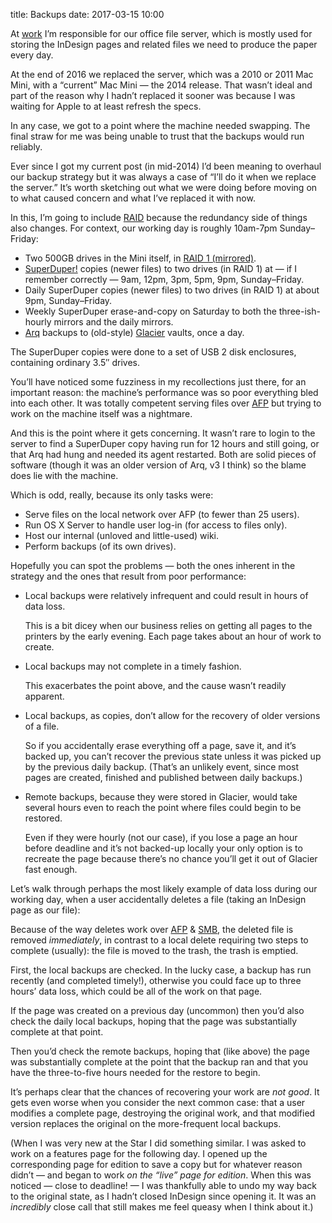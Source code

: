 title: Backups
date: 2017-03-15 10:00

At [work][] I’m responsible for our office file server, which is mostly used for storing the InDesign pages and related files we need to produce the paper every day.

[work]: https://www.morningstaronline.co.uk

At the end of 2016 we replaced the server, which was a 2010 or 2011 Mac Mini, with a “current” Mac Mini — the 2014 release. That wasn’t ideal and part of the reason why I hadn’t replaced it sooner was because I was waiting for Apple to at least refresh the specs.

In any case, we got to a point where the machine needed swapping. The final straw for me was being unable to trust that the backups would run reliably.

Ever since I got my current post (in mid-2014) I’d been meaning to overhaul our backup strategy but it was always a case of “I’ll do it when we replace the server.” It’s worth sketching out what we were doing before moving on to what caused concern and what I’ve replaced it with now.

In this, I’m going to include [RAID][] because the redundancy side of things also changes. For context, our working day is roughly 10am-7pm Sunday–Friday:

* Two 500GB drives in the Mini itself, in [RAID 1 (mirrored)][r1].
* [SuperDuper!][sd] copies (newer files) to two drives (in RAID 1) at — if I remember correctly — 9am, 12pm, 3pm, 5pm, 9pm, Sunday–Friday.
* Daily SuperDuper copies (newer files) to two drives (in RAID 1) at about 9pm, Sunday–Friday.
* Weekly SuperDuper erase-and-copy on Saturday to both the three-ish-hourly mirrors and the daily mirrors.
* [Arq][] backups to (old-style) [Glacier][] vaults, once a day.

The SuperDuper copies were done to a set of USB 2 disk enclosures, containing ordinary 3.5″ drives.

[RAID]: https://en.wikipedia.org/wiki/RAID
[r1]: https://en.wikipedia.org/wiki/Standard_RAID_levels#RAID_1
[sd]: http://www.shirt-pocket.com
[Arq]: https://www.arqbackup.com
[Glacier]: https://aws.amazon.com/glacier/

You’ll have noticed some fuzziness in my recollections just there, for an important reason: the machine’s performance was so poor everything bled into each other. It was totally competent serving files over [AFP][] but trying to work on the machine itself was a nightmare.

[AFP]: https://en.wikipedia.org/wiki/Apple_Filing_Protocol

And this is the point where it gets concerning. It wasn’t rare to login to the server to find a SuperDuper copy having run for 12 hours and still going, or that Arq had hung and needed its agent restarted. Both are solid pieces of software (though it was an older version of Arq, v3 I think) so the blame does lie with the machine.

Which is odd, really, because its only tasks were:

* Serve files on the local network over AFP (to fewer than 25 users).
* Run OS X Server to handle user log-in (for access to files only).
* Host our internal (unloved and little-used) wiki.
* Perform backups (of its own drives).

Hopefully you can spot the problems — both the ones inherent in the strategy and the ones that result from poor performance:

*   Local backups were relatively infrequent and could result in hours of data loss.

    This is a bit dicey when our business relies on getting all pages to the printers by the early evening. Each page takes about an hour of work to create.

*   Local backups may not complete in a timely fashion.

    This exacerbates the point above, and the cause wasn’t readily apparent.

*   Local backups, as copies, don’t allow for the recovery of older versions of a file.

    So if you accidentally erase everything off a page, save it, and it’s backed up, you can’t recover the previous state unless it was picked up by the previous daily backup. (That’s an unlikely event, since most pages are created, finished and published between daily backups.) 

*   Remote backups, because they were stored in Glacier, would take several hours even to reach the point where files could begin to be restored.

    Even if they were hourly (not our case), if you lose a page an hour before deadline and it’s not backed-up locally your only option is to recreate the page because there’s no chance you’ll get it out of Glacier fast enough.

Let’s walk through perhaps the most likely example of data loss during our working day, when a user accidentally deletes a file (taking an InDesign page as our file):

Because of the way deletes work over [AFP][] & [SMB][], the deleted file is removed *immediately*, in contrast to a local delete requiring two steps to complete (usually): the file is moved to the trash, the trash is emptied.

[SMB]: https://en.wikipedia.org/wiki/Server_Message_Block

First, the local backups are checked. In the lucky case, a backup has run recently (and completed timely!), otherwise you could face up to three hours’ data loss, which could be all of the work on that page.

If the page was created on a previous day (uncommon) then you’d also check the daily local backups, hoping that the page was substantially complete at that point.

Then you’d check the remote backups, hoping that (like above) the page was substantially complete at the point that the backup ran and that you have the three-to-five hours needed for the restore to begin.

It’s perhaps clear that the chances of recovering your work are *not good*. It gets even worse when you consider the next common case: that a user modifies a complete page, destroying the original work, and that modified version replaces the original on the more-frequent local backups.

(When I was very new at the Star I did something similar. I was asked to work on a features page for the following day. I opened up the corresponding page for edition to save a copy but for whatever reason didn’t — and began to work *on the “live” page for edition*. When this was noticed — close to deadline! — I was thankfully able to undo my way back to the original state, as I hadn’t closed InDesign since opening it. It was an *incredibly* close call that still makes me feel queasy when I think about it.)


